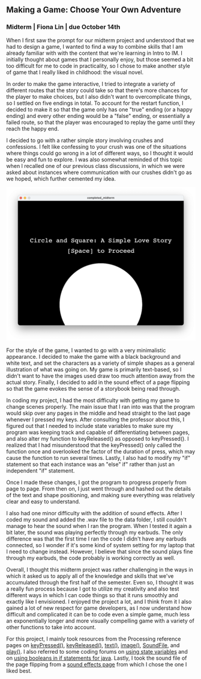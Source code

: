 ## Making a Game: Choose Your Own Adventure

### Midterm | Fiona Lin | due October 14th

When I first saw the prompt for our midterm project and understood that we had to design a game, I wanted to find a way to combine skills that I am already familiar with with the content that we're learning in Intro to IM. I initially thought about games that I personally enjoy, but those seemed a bit too difficult for me to code in practicality, so I chose to make another style of game that I really liked in childhood: the visual novel. 

In order to make the game interactive, I tried to integrate a variety of different routes that the story could take so that there's more chances for the player to make choices, but I also didn't want to overcomplicate things, so I settled on five endings in total. To account for the restart function, I decided to make it so that the game only has one "true" ending (or a happy ending) and every other ending would be a "false" ending, or essentially a failed route, so that the player was encouraged to replay the game until they reach the happy end. 

I decided to go with a rather simple story involving crushes and confessions. I felt like confessing to your crush was one of the situations where things could go wrong in a lot of different ways, so I thought it would be easy and fun to explore. I was also somewhat reminded of this topic when I recalled one of our previous class discussions, in which we were asked about instances where communication with our crushes didn't go as we hoped, which further cemented my idea. 

![](https://github.com/fionajlin/IntrotoIM/blob/main/Midterm/media/game%20title%20card.png)

For the style of the game, I wanted to go with a very minimalistic appearance. I decided to make the game with a black background and white text, and set the characters as a variety of simple shapes as a general illustration of what was going on. My game is primarily text-based, so I didn't want to have the images used draw too much attention away from the actual story. Finally, I decided to add in the sound effect of a page flipping so that the game evokes the sense of a storybook being read through. 

In coding my project, I had the most difficulty with getting my game to change scenes properly. The main issue that I ran into was that the program would skip over any pages in the middle and head straight to the last page whenever I pressed my keys. After consulting the professor about this, I figured out that I needed to include state variables to make sure my program was keeping track and capable of differentiating between pages, and also alter my function to keyReleased() as opposed to keyPressed(). I realized that I had misunderstood that the keyPressed() only called the function once and overlooked the factor of the duration of press, which may cause the function to run several times. Lastly, I also had to modify my "if" statement so that each instance was an "else" if" rather than just an independent "if" statement. 

Once I made these changes, I got the program to progress properly from page to page. From then on, I just went through and hashed out the details of the text and shape positioning, and making sure everything was relatively clear and easy to understand. 

I also had one minor difficulty with the addition of sound effects. After I coded my sound and added the .wav file to the data folder, I still couldn't manage to hear the sound when I ran the program. When I tested it again a bit later, the sound was playing perfectly through my earbuds. The only difference was that the first time I ran the code I didn't have any earbuds connected, so I wonder if it's some kind of system setting for my laptop that I need to change instead. However, I believe that since the sound plays fine through my earbuds, the code probably is working correctly as well.

Overall, I thought this midterm project was rather challenging in the ways in which it asked us to apply all of the knowledge and skills that we've accumulated through the first half of the semester. Even so, I thought it was a really fun process because I got to utilize my creativity and also test different ways in which I can code things so that it runs smoothly and exactly like I envisioned. I enjoyed the project a lot, and I think from it I also gained a lot of new respect for game developers, as I now understand how difficult and complicated it can be to code even a simple game, much less an exponentially longer and more visually compelling game with a variety of other functions to take into account. 

For this project, I mainly took resources from the Processing reference pages on [keyPressed()](https://processing.org/reference/keyPressed.html), [keyReleased()](https://processing.org/reference/keyReleased_.html), [text()](https://processing.org/reference/text_.html), [image()](https://processing.org/reference/image_.html), [SoundFile](https://processing.org/reference/libraries/sound/SoundFile.html), and [play()](https://processing.org/reference/libraries/sound/SoundFile_play_.html). I also referred to some coding forums on [using state variables](https://discourse.processing.org/t/changing-game-states-beginner/16526/2) and on [using booleans in if statements for java](https://stackoverflow.com/questions/24743366/the-operator-is-undefined-for-the-argument-types-boolean-int). Lastly, I took the sound file of the page flipping from a [sound effects page](https://www.soundjay.com/page-flip-sounds-1.html#google_vignette) from which I chose the one I liked best.
